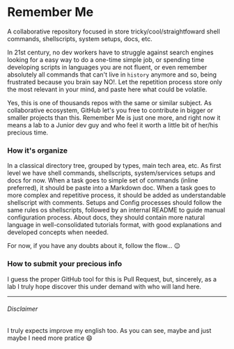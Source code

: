 # Remember Me
A collaborative repository focused in store tricky/cool/straightfoward shell commands, shellscripts, system setups, docs, etc.

In 21st century, no dev workers have to struggle against search engines looking for a easy way to do a one-time simple job, or spending time developing scripts in languages you are not fluent, or even remember absolutely all commands that can't live in `history` anymore and so, being frustrated because you brain say NO!. Let the repetition process store only the most relevant in your mind, and paste here what could be volatile.

Yes, this is one of thousands repos with the same or similar subject. As collaborative ecosystem, GitHub let's you free to contribute in bigger or smaller projects than this. Remember Me is just one more, and right now it means a lab to a Junior dev guy and who feel it worth a little bit of her/his precious time.

### How it's organize

In a classical directory tree, grouped by types, main tech area, etc. As first level we have shell commands, shellscripts, system/services setups and docs for now. When a task goes to simple set of commands (inline preferred), it should be paste into a Markdown doc. When a task goes to more complex and repetitive process, it should be added as understandable shellscript with comments. Setups and Config processes should follow the same rules os shellscripts, followed by an internal README to guide manual configuration process. About docs, they should contain more natural language in well-consolidated tutorials format, with good explanations and developed concepts when needed.

For now, if you have any doubts about it, follow the flow... :wink:

### How to submit your precious info

I guess the proper GitHub tool for this is Pull Request, but, sincerely, as a lab I truly hope discover this under demand with who will land here.

---------------

###### Disclaimer

I truly expects improve my english too. As you can see, maybe and just maybe I need more pratice :smile:
